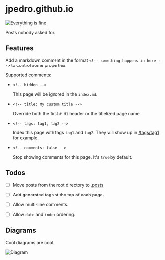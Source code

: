 # jpedro.github.io

![Everything is fine](https://img.shields.io/badge/This_shit_is_amazing-Even_more_amazing:_you_are_reading_this!-brightgreen)

Posts nobody asked for.


## Features

Add a markdown comment in the format `<!-- something happens in here -->`
to control some properties.

Supported comments:

- `<!-- hidden -->`

  This page will be ignored in the `index.md`.

- `<!-- title: My custom title -->`

  Override both the first `# H1` header or the titlelized page name.

- `<!-- tags: tag1, tag2 -->`

  Index this page with tags `tag1` and `tag2`. They will show up in
  [/tags/tag1](/tags/tag1) for example.

- `<!-- comments: false -->`

  Stop showing comments for this page. It's `true` by default.


## Todos

- [ ] Move posts from the root directory to [.posts](.posts)
- [ ] Add generated tags at the top of each page.
- [ ] Allow multi-line comments.
- [ ] Allow `date` and `index` ordering.


## Diagrams

Cool diagrams are cool.
<!-- From https://lucid.app/lucidchart/361e54e9-baa3-4aa1-a592-e63bebc0605f/edit -->

![Diagram](https://lucid.app/publicSegments/view/464a0cc4-db0f-4cdb-9857-205a3b6c84c1/image.png)
